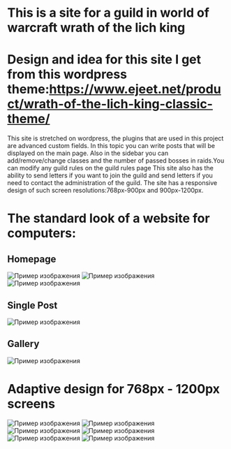 #  This is a site for a guild in world of warcraft wrath of the lich king

#  Design and idea for this site I get from this wordpress theme:https://www.ejeet.net/product/wrath-of-the-lich-king-classic-theme/
This site is stretched on wordpress, the plugins that are used in this project are advanced custom fields.
In this topic you can write posts that will be displayed on the main page. Also in the sidebar you can add/remove/change classes and the number of passed bosses in raids.You can modify any guild rules on the guild rules page
This site also has the ability to send letters if you want to join the guild and send letters if you need to contact the administration of the guild.
The site has a responsive design of such screen resolutions:768px-900px and 900px-1200px.

#  The standard look of a website for computers:
## Homepage
![Пример изображения](./site_view/Default/home%20page/1.png)
![Пример изображения](./site_view/Default/home%20page/2.png)
![Пример изображения](./site_view/Default/home%20page/3.png)

## Single Post
![Пример изображения](./site_view/Default/post_detail/1.png)

## Gallery
![Пример изображения](./site_view/Default/gallery/1.png)

# Adaptive design for 768px - 1200px screens
![Пример изображения](./site_view/768x900/1.png)
![Пример изображения](./site_view/768x900/2.png)
![Пример изображения](./site_view/768x900/3.png)
![Пример изображения](./site_view/768x900/4.png)
![Пример изображения](./site_view/768x900/5.png)
![Пример изображения](./site_view/768x900/6.png)
